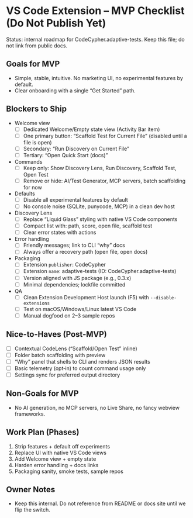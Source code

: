 # VS Code Extension – MVP Checklist (Do Not Publish Yet)

Status: internal roadmap for CodeCypher.adaptive-tests. Keep this file; do not link from public docs.

## Goals for MVP

- Simple, stable, intuitive. No marketing UI, no experimental features by default.
- Clear onboarding with a single “Get Started” path.

## Blockers to Ship

- Welcome view
  - [ ] Dedicated Welcome/Empty state view (Activity Bar item)
  - [ ] One primary button: “Scaffold Test for Current File” (disabled until a file is open)
  - [ ] Secondary: “Run Discovery on Current File”
  - [ ] Tertiary: “Open Quick Start (docs)”
- Commands
  - [ ] Keep only: Show Discovery Lens, Run Discovery, Scaffold Test, Open Test
  - [ ] Remove or hide: AI/Test Generator, MCP servers, batch scaffolding for now
- Defaults
  - [ ] Disable all experimental features by default
  - [ ] No console noise (SQLite, punycode, MCP) in a clean dev host
- Discovery Lens
  - [ ] Replace “Liquid Glass” styling with native VS Code components
  - [ ] Compact list with: path, score, open file, scaffold test
  - [ ] Clear error states with actions
- Error handling
  - [ ] Friendly messages; link to CLI “why” docs
  - [ ] Always offer a recovery path (open file, open docs)
- Packaging
  - [ ] Extension `publisher`: CodeCypher
  - [ ] Extension `name`: adaptive-tests (ID: CodeCypher.adaptive-tests)
  - [ ] Version aligned with JS package (e.g., 0.3.x)
  - [ ] Minimal dependencies; lockfile committed
- QA
  - [ ] Clean Extension Development Host launch (F5) with `--disable-extensions`
  - [ ] Test on macOS/Windows/Linux latest VS Code
  - [ ] Manual dogfood on 2–3 sample repos

## Nice-to-Haves (Post-MVP)

- [ ] Contextual CodeLens (“Scaffold/Open Test” inline)
- [ ] Folder batch scaffolding with preview
- [ ] “Why” panel that shells to CLI and renders JSON results
- [ ] Basic telemetry (opt‑in) to count command usage only
- [ ] Settings sync for preferred output directory

## Non-Goals for MVP

- No AI generation, no MCP servers, no Live Share, no fancy webview frameworks.

## Work Plan (Phases)

1) Strip features + default off experiments
2) Replace UI with native VS Code views
3) Add Welcome view + empty state
4) Harden error handling + docs links
5) Packaging sanity, smoke tests, sample repos

## Owner Notes

- Keep this internal. Do not reference from README or docs site until we flip the switch.

